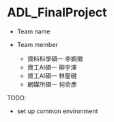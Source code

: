# ADL_FinalProject

- Team name

- Team member
    - 資料科學碩一 李姵徵
    - 資工AI碩一 柳宇澤
    - 資工AI碩一 林聖硯
    - 網媒所碩一 何俞彥

TODO:
- set up common environment
